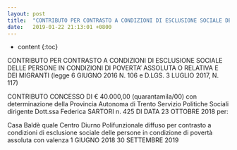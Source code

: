 ```yaml
---
layout: post
title:  "CONTRIBUTO PER CONTRASTO A CONDIZIONI DI ESCLUSIONE SOCIALE DELLE PERSONE IN CONDIZIONI DI POVERTA’ ASSOLUTA  O RELATIVA E DEI MIGRANTI"
date:   2019-01-22 21:13:01 +0800
---
```


* content
{:toc}

CONTRIBUTO PER CONTRASTO A CONDIZIONI DI ESCLUSIONE SOCIALE DELLE PERSONE IN CONDIZIONI DI POVERTA’ ASSOLUTA  O RELATIVA E DEI MIGRANTI (legge 6 GIUGNO 2016 N. 106 e D.LGS. 3 LUGLIO 2017, N. 117)

CONTRIBUTO CONCESSO DI € 40.000,00 (quarantamila/00) con determinazione della Provincia Autonoma di Trento Servizio Politiche Sociali dirigente Dott.ssa Federica SARTORI n. 425 DI DATA 23 OTTOBRE 2018 per:

Casa Baldè quale Centro Diurno Polifunzionale diffuso  per contrasto a condizioni di esclusione sociale delle persone in condizione di povertà assoluta con valenza 1 GIUGNO 2018 30 SETTEMBRE 2019


[jekyll]:      http://jekyllrb.com
[jekyll-gh]:   https://github.com/jekyll/jekyll
[jekyll-help]: https://github.com/jekyll/jekyll-help
